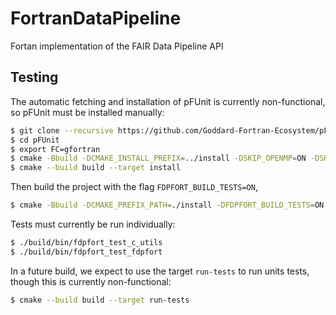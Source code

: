# FortranDataPipeline

Fortan implementation of the FAIR Data Pipeline API

## Testing

The automatic fetching and installation of pFUnit is currently non-functional, so
pFUnit must be installed manually:

```bash
$ git clone --recursive https://github.com/Goddard-Fortran-Ecosystem/pFUnit
$ cd pFUnit
$ export FC=gfortran
$ cmake -Bbuild -DCMAKE_INSTALL_PREFIX=../install -DSKIP_OPENMP=ON -DSKIP_MPI=ON
$ cmake --build build --target install
```

Then build the project with the flag `FDPFORT_BUILD_TESTS=ON`,

```bash
$ cmake -Bbuild -DCMAKE_PREFIX_PATH=./install -DFDPFORT_BUILD_TESTS=ON
```

Tests must currently be run individually:

```bash
$ ./build/bin/fdpfort_test_c_utils
$ ./build/bin/fdpfort_test_fdpfort
```

In a future build, we expect to use the target `run-tests` to run units tests, though
this is currently non-functional:

```bash
$ cmake --build build --target run-tests
```

